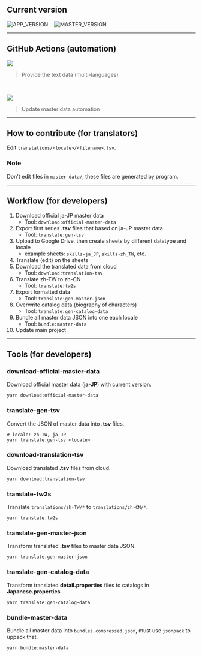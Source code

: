 ## Current version

![APP_VERSION](https://img.shields.io/badge/dynamic/json?color=blue&label=AppVersion&prefix=v&query=%24.appVersion&url=https%3A%2F%2Fraw.githubusercontent.com%2Fliveahero-community%2Ftranslations%2Fmain%2Fmaster-data%2Fversion.json) &nbsp;&nbsp; ![MASTER_VERSION](https://img.shields.io/badge/dynamic/json?color=blue&label=MasterVersion&query=%24.masterVersion&url=https%3A%2F%2Fraw.githubusercontent.com%2Fliveahero-community%2Ftranslations%2Fmain%2Fmaster-data%2Fversion.json)

---

## GitHub Actions (automation)

[![](https://github.com/liveahero-community/translations/workflows/deploy%20gh-pages/badge.svg)](https://github.com/liveahero-community/translations/actions?query=workflow%3A%22deploy+gh-pages%22)
> Provide the text data (multi-languages)

<br/>

[![](https://github.com/liveahero-community/translations/workflows/auto%20update/badge.svg)](https://github.com/liveahero-community/translations/actions?query=workflow%3A%22auto+update%22)
> Update master data automation

---

## How to contribute (for translators)

Edit `translations/<locale>/<filename>.tsv`.

### Note

Don't edit files in `master-data/`, these files are generated by program.

---

## Workflow (for developers)

1. Download official ja-JP master data
    * Tool: `download:official-master-data`
2. Export first series **.tsv** files that based on ja-JP master data
    * Tool: `translate:gen-tsv`
3. Upload to Google Drive, then create sheets by different datatype and locale
    * example sheets: `skills-ja_JP`, `skills-zh_TW`, etc.
4. Translate (edit) on the sheets
5. Download the translated data from cloud
    * Tool: `download:translation-tsv`
6. Translate zh-TW to zh-CN
    * Tool: `translate:tw2s`
7. Export formatted data
    * Tool: `translate:gen-master-json`
8. Overwrite catalog data (biography of characters)
    * Tool: `translate:gen-catalog-data`
9. Bundle all master data JSON into one each locale
    * Tool: `bundle:master-data`
10. Update main project

---

## Tools (for developers)

### download-official-master-data

Download official master data (**ja-JP**) with current version.

```shell
yarn download:official-master-data
```

### translate-gen-tsv

Convert the JSON of master data into **.tsv** files.

```shell
# locale: zh-TW, ja-JP
yarn translate:gen-tsv <locale>
```

### download-translation-tsv

Download translated **.tsv** files from cloud.

```shell
yarn download:translation-tsv
```

### translate-tw2s

Translate `translations/zh-TW/*` to `translations/zh-CN/*`.

```shell
yarn translate:tw2s
```

### translate-gen-master-json

Transform translated **.tsv** files to master data JSON.

```shell
yarn translate:gen-master-json
```

### translate-gen-catalog-data

Transform translated **detail.properties** files to catalogs in **Japanese.properties**.

```shell
yarn translate:gen-catalog-data
```

### bundle-master-data

Bundle all master data into `bundles.compressed.json`, must use `jsonpack` to uppack that.

```shell
yarn bundle:master-data
```
